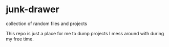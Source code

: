 # junk-drawer
collection of random files and projects

This repo is just a place for me to dump projects I mess around with during my free time.
